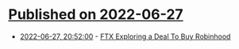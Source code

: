 # [Published on 2022-06-27](index.md)

* [2022-06-27, 20:52:00](https://slashdot.org/story/22/06/27/2051233/ftx-exploring-a-deal-to-buy-robinhood?utm_source=rss1.0mainlinkanon&utm_medium=feed) - [FTX Exploring a Deal To Buy Robinhood](https://slashdot.org/story/22/06/27/2051233/ftx-exploring-a-deal-to-buy-robinhood?utm_source=rss1.0mainlinkanon&utm_medium=feed)
